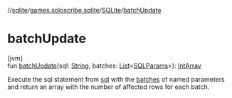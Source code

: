 //[sqlite](../../../index.md)/[games.soloscribe.sqlite](../index.md)/[SQLite](index.md)/[batchUpdate](batch-update.md)

# batchUpdate

[jvm]\
fun [batchUpdate](batch-update.md)(sql: [String](https://kotlinlang.org/api/core/kotlin-stdlib/kotlin/-string/index.html), batches: [List](https://kotlinlang.org/api/core/kotlin-stdlib/kotlin.collections/-list/index.html)&lt;[SQLParams](../-s-q-l-params/index.md)&gt;): [IntArray](https://kotlinlang.org/api/core/kotlin-stdlib/kotlin/-int-array/index.html)

Execute the sql statement from [sql](batch-update.md) with the [batches](batch-update.md) of named parameters and return an array with the number of affected rows for each batch.